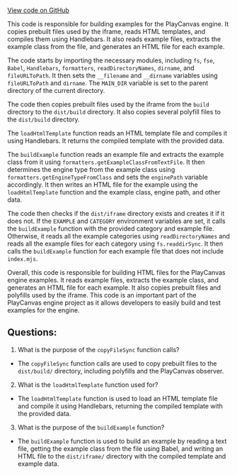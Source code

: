 [View code on GitHub](https://github.com/playcanvas/engine/examples/scripts/iframe/index.mjs)

This code is responsible for building examples for the PlayCanvas engine. It copies prebuilt files used by the iframe, reads HTML templates, and compiles them using Handlebars. It also reads example files, extracts the example class from the file, and generates an HTML file for each example. 

The code starts by importing the necessary modules, including `fs`, `fse`, `Babel`, `Handlebars`, `formatters`, `readDirectoryNames`, `dirname`, and `fileURLToPath`. It then sets the `__filename` and `__dirname` variables using `fileURLToPath` and `dirname`. The `MAIN_DIR` variable is set to the parent directory of the current directory.

The code then copies prebuilt files used by the iframe from the `build` directory to the `dist/build` directory. It also copies several polyfill files to the `dist/build` directory. 

The `loadHtmlTemplate` function reads an HTML template file and compiles it using Handlebars. It returns the compiled template with the provided data.

The `buildExample` function reads an example file and extracts the example class from it using `formatters.getExampleClassFromTextFile`. It then determines the engine type from the example class using `formatters.getEngineTypeFromClass` and sets the `enginePath` variable accordingly. It then writes an HTML file for the example using the `loadHtmlTemplate` function and the example class, engine path, and other data.

The code then checks if the `dist/iframe` directory exists and creates it if it does not. If the `EXAMPLE` and `CATEGORY` environment variables are set, it calls the `buildExample` function with the provided category and example file. Otherwise, it reads all the example categories using `readDirectoryNames` and reads all the example files for each category using `fs.readdirSync`. It then calls the `buildExample` function for each example file that does not include `index.mjs`.

Overall, this code is responsible for building HTML files for the PlayCanvas engine examples. It reads example files, extracts the example class, and generates an HTML file for each example. It also copies prebuilt files and polyfills used by the iframe. This code is an important part of the PlayCanvas engine project as it allows developers to easily build and test examples for the engine.
## Questions: 
 1. What is the purpose of the `copyFileSync` function calls?
- The `copyFileSync` function calls are used to copy prebuilt files to the `dist/build/` directory, including polyfills and the PlayCanvas observer.

2. What is the `loadHtmlTemplate` function used for?
- The `loadHtmlTemplate` function is used to load an HTML template file and compile it using Handlebars, returning the compiled template with the provided data.

3. What is the purpose of the `buildExample` function?
- The `buildExample` function is used to build an example by reading a text file, getting the example class from the file using Babel, and writing an HTML file to the `dist/iframe/` directory with the compiled template and example data.
